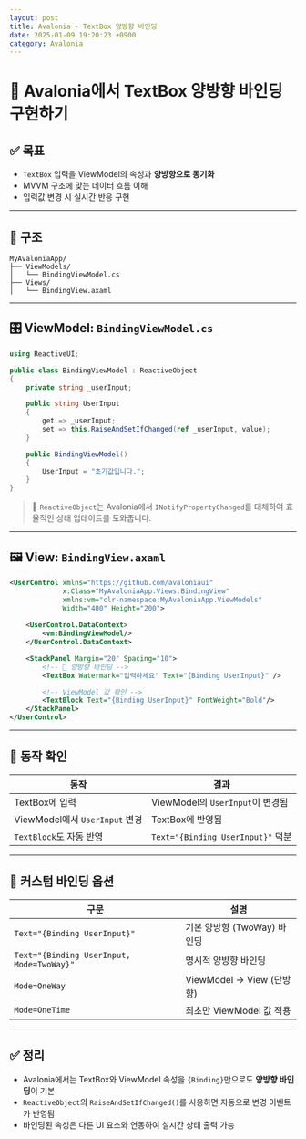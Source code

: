 ```yaml
---
layout: post
title: Avalonia - TextBox 양방향 바인딩
date: 2025-01-09 19:20:23 +0900
category: Avalonia
---
```

# 🔄 Avalonia에서 TextBox 양방향 바인딩 구현하기

## ✅ 목표

- `TextBox` 입력을 ViewModel의 속성과 **양방향으로 동기화**
- MVVM 구조에 맞는 데이터 흐름 이해
- 입력값 변경 시 실시간 반응 구현

---

## 📁 구조

```
MyAvaloniaApp/
├── ViewModels/
│   └── BindingViewModel.cs
├── Views/
│   └── BindingView.axaml
```

---

## 🎛️ ViewModel: `BindingViewModel.cs`

```csharp
using ReactiveUI;

public class BindingViewModel : ReactiveObject
{
    private string _userInput;

    public string UserInput
    {
        get => _userInput;
        set => this.RaiseAndSetIfChanged(ref _userInput, value);
    }

    public BindingViewModel()
    {
        UserInput = "초기값입니다.";
    }
}
```

> 🔎 `ReactiveObject`는 Avalonia에서 `INotifyPropertyChanged`를 대체하여 효율적인 상태 업데이트를 도와줍니다.

---

## 🖼️ View: `BindingView.axaml`

```xml
<UserControl xmlns="https://github.com/avaloniaui"
             x:Class="MyAvaloniaApp.Views.BindingView"
             xmlns:vm="clr-namespace:MyAvaloniaApp.ViewModels"
             Width="400" Height="200">
    
    <UserControl.DataContext>
        <vm:BindingViewModel/>
    </UserControl.DataContext>

    <StackPanel Margin="20" Spacing="10">
        <!-- 🔄 양방향 바인딩 -->
        <TextBox Watermark="입력하세요" Text="{Binding UserInput}" />

        <!-- ViewModel 값 확인 -->
        <TextBlock Text="{Binding UserInput}" FontWeight="Bold"/>
    </StackPanel>
</UserControl>
```

---

## 🧪 동작 확인

| 동작 | 결과 |
|------|------|
| TextBox에 입력 | ViewModel의 `UserInput`이 변경됨 |
| ViewModel에서 `UserInput` 변경 | TextBox에 반영됨 |
| `TextBlock`도 자동 반영 | `Text="{Binding UserInput}"` 덕분 |

---

## 💬 커스텀 바인딩 옵션

| 구문 | 설명 |
|------|------|
| `Text="{Binding UserInput}"` | 기본 양방향 (TwoWay) 바인딩 |
| `Text="{Binding UserInput, Mode=TwoWay}"` | 명시적 양방향 바인딩 |
| `Mode=OneWay` | ViewModel → View (단방향) |
| `Mode=OneTime` | 최초만 ViewModel 값 적용 |

---

## ✅ 정리

- Avalonia에서는 TextBox와 ViewModel 속성을 `{Binding}`만으로도 **양방향 바인딩**이 기본
- `ReactiveObject`의 `RaiseAndSetIfChanged()`를 사용하면 자동으로 변경 이벤트가 반영됨
- 바인딩된 속성은 다른 UI 요소와 연동하여 실시간 상태 출력 가능